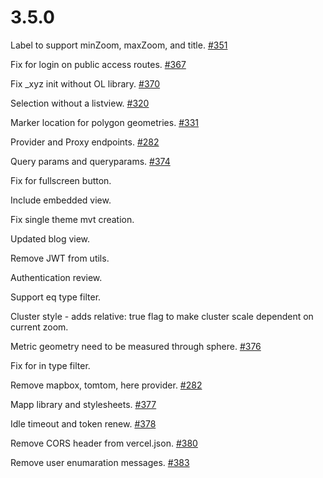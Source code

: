 # 3.5.0

Label to support minZoom, maxZoom, and title. [#351](https://github.com/GEOLYTIX/xyz/issues/351)

Fix for login on public access routes. [#367](https://github.com/GEOLYTIX/xyz/issues/367)

Fix _xyz init without OL library. [#370](https://github.com/GEOLYTIX/xyz/issues/370)

Selection without a listview. [#320](https://github.com/GEOLYTIX/xyz/issues/320)

Marker location for polygon geometries. [#331](https://github.com/GEOLYTIX/xyz/issues/331)

Provider and Proxy endpoints. [#282](https://github.com/GEOLYTIX/xyz/issues/282)

Query params and queryparams. [#374](https://github.com/GEOLYTIX/xyz/issues/374)

Fix for fullscreen button.

Include embedded view.

Fix single theme mvt creation.

Updated blog view.

Remove JWT from utils.

Authentication review.

Support eq type filter.

Cluster style - adds relative: true flag to make cluster scale dependent on current zoom.

Metric geometry need to be measured through sphere. [#376](https://github.com/GEOLYTIX/xyz/issues/376)

Fix for in type filter.

Remove mapbox, tomtom, here provider. [#282](https://github.com/GEOLYTIX/xyz/issues/282)

Mapp library and stylesheets. [#377](https://github.com/GEOLYTIX/xyz/issues/377)

Idle timeout and token renew. [#378](https://github.com/GEOLYTIX/xyz/issues/378)

Remove CORS header from vercel.json. [#380](https://github.com/GEOLYTIX/xyz/issues/380)

Remove user enumaration messages. [#383](https://github.com/GEOLYTIX/xyz/issues/383)